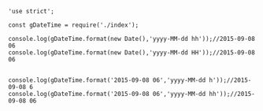 	'use strict';

	const gDateTime = require('./index');

	console.log(gDateTime.format(new Date(),'yyyy-MM-dd hh'));//2015-09-08 06
	console.log(gDateTime.format(new Date(),'yyyy-MM-dd HH'));//2015-09-08 06


	console.log(gDateTime.format('2015-09-08 06','yyyy-MM-dd h'));//2015-09-08 6
	console.log(gDateTime.format('2015-09-08 06','yyyy-MM-dd hh'));//2015-09-08 06